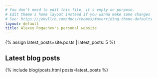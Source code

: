 ```yaml
---
# You don't need to edit this file, it's empty on purpose.
# Edit theme's home layout instead if you wanna make some changes
# See: https://jekyllrb.com/docs/themes/#overriding-theme-defaults
layout: default
title: Alexey Rogachev's personal website
---
```


{% assign latest_posts=site.posts | latest_posts: 5 %}

## Latest blog posts
{% include blog/posts.html posts=latest_posts %}
